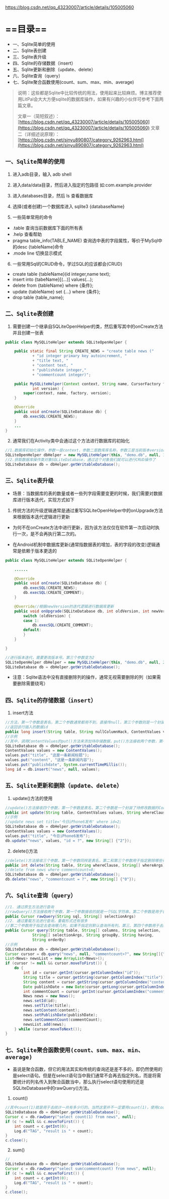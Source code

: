 ﻿https://blog.csdn.net/qq_43230007/article/details/105005060

# ==目录==

- 一、Sqlite简单的使用
- 二、Sqlite表创建
- 三、Sqlite表升级
- 四、Sqlite的存储数据（insert）
- 五、Sqlite更新和删除（update、delete）
- 六、Sqlite查询（query）
- 七、Sqlite聚合函数使用(count、sum、max、min、average)

> 说明：这些都是Sqlite中比较传统的用法，使用起来比较麻烦。博主推荐使用LitPal会大大方便sqlite的数据库操作，如果有兴趣的小伙伴可参考下面两篇文章。
> 
> 文章一（简短叙述）：[https://blog.csdn.net/qq_43230007/article/details/105005060](https://blog.csdn.net/qq_43230007/article/details/105005060)
> 文章二（详细述说原理）：[https://blog.csdn.net/sinyu890807/category_9262963.html](https://blog.csdn.net/sinyu890807/category_9262963.html)

## `一、Sqlite简单的使用`

1. 进入adb目录，输入 adb shell

2. 进入data/data目录，然后进入指定的包路径 如:com.example.provider

3. 进入databases目录，然后 ls 查看数据库

4. 选择(或者创建)一个数据库进入 sqlite3 {databaseName}

5. 一些简单常用的命令

- .table 查询当前数据库下面的所有表
- .help 查看帮助
- pragma table_info(TABLE_NAME) 查询选中表的字段属性，等价于MySql中的desc {tableName}命令
- .mode line 切换显示模式

6. 一些常用Sql的CRUD命令，学过SQL的应该都会(CRUD)

- create table {tableName}(id integer,name text);
- insert into {tabeName}[(...)] values(...);
- delete from {tableName} where {条件};
- update {tableName} set {...} where {条件};
- drop table {table_name};

## `二、Sqlite表创建`

1. 需要创建一个继承自SQLiteOpenHelper的类，然后重写其中的onCreate方法并且创建一张表

```java
public class MySQLiteHelper extends SQLiteOpenHelper {

	public static final String CREATE_NEWS = "create table news ("
			+ "id integer primary key autoincrement, "
			+ "title text, "
			+ "content text, "
			+ "publishdate integer,"
			+ "commentcount integer)";

	public MySQLiteHelper(Context context, String name, CursorFactory factory,
			int version) {
		super(context, name, factory, version);
	}

	@Override
	public void onCreate(SQLiteDatabase db) {
		db.execSQL(CREATE_NEWS);
	}
    ...
}
```

2. 通常我们在Activity类中会通过这个方法进行数据库的初始化

```java
//1.数据库初始化操作，参数一是context，参数二是数库库名称，参数三是当前版本version
SQLiteOpenHelper dbHelper = new MySQLiteHelper(this, "demo.db", null, 1);
//2.获取数据库操作类对象SQLiteDatabase，通过这个对象我们就可以进行CRUD操作了
SQLiteDatabase db = dbHelper.getWritableDatabase();
```

## `三、Sqlite表升级`

- 场景：当数据库的表的数量或者一些列字段需要变更的时候，我们需要对数据库进行版本迭代，实现方式如下

1. 传统方法的升级逻辑通常是通过重写SQLiteOpenHelper中的onUpgrade方法来根据版本迭代逻辑进行更新

- 为何不在onCreate方法中进行更新，因为该方法仅仅在软件第一次启动时执行一次，是不会再执行第二次的。

- 在Android机制中数据库更新(通常指数据表的增加，表的字段的改变)逻辑通常是依赖于版本更迭的

```java
public class MySQLiteHelper extends SQLiteOpenHelper {

	......

	@Override
	public void onCreate(SQLiteDatabase db) {
		db.execSQL(CREATE_NEWS);
		db.execSQL(CREATE_COMMENT);
	}

	@Override//根据newVersion的迭代逻辑进行数据库更新
	public void onUpgrade(SQLiteDatabase db, int oldVersion, int newVersion) {
		switch (oldVersion) {
		case 1:
			db.execSQL(CREATE_COMMENT);
		default:
		}
	}

}
```

```java
//进行版本迭代，需要更改版本号。第三个参数变为2
SQLiteOpenHelper dbHelper = new MySQLiteHelper(this, "demo.db", null, 2);
SQLiteDatabase db = dbHelper.getWritableDatabase();
```

- 注意：Sqlite语法中没有直接删除列的操作，通常无视需要删除的列（如果需要删除需要绕弯）

## `四、Sqlite的存储数据（insert）`

1. insert方法

```java
//方法，第一个参数是表名，第二个参数通常都用不到，直接传null，第三个参数则是一个封装了待存储数据的ContentValues对象
//返回该行插入的数据id
public long insert(String table, String nullColumnHack, ContentValues values)
//示例
//其中，调用ContentValues的put()方法来添加待存储数据，put()方法接收两个参数，第一个参数是数据库表中对应的列名，第二个参数就是要存储的值
SQLiteDatabase db = dbHelper.getWritableDatabase();
ContentValues values = new ContentValues();
values.put("title", "这是一条新闻标题");
values.put("content", "这是一条新闻内容");
values.put("publishdate", System.currentTimeMillis());
long id = db.insert("news", null, values);
```

## `五、Sqlite更新和删除（update、delete）`

1. update()方法的使用

```java
//update()方法接收四个参数，第一个参数是表名，第二个参数是一个封装了待修改数据的ContentValues对象，第三和第四个参数用于指定修改哪些行，对应了SQL语句中的where部分。
public int update(String table, ContentValues values, String whereClause, String[] whereArgs)
//示例
//update news set title='今日iPhone6发布' where id=2;
SQLiteDatabase db = dbHelper.getWritableDatabase();
ContentValues values = new ContentValues();
values.put("title", "今日iPhone6发布");
db.update("news", values, "id = ?", new String[] {"2"});
```

2. delete()方法

```java
//delete()方法接收三个参数，第一个参数同样是表名，第二和第三个参数用于指定删除哪些行，对应了SQL语句中的where部分。
public int delete(String table, String whereClause, String[] whereArgs)
//delete from news where commentcount=0;
SQLiteDatabase db = dbHelper.getWritableDatabase();
db.delete("news", "commentcount = ?", new String[] {"0"});
```

## `六、Sqlite查询（query）`


```java
//1. 通过原生方法进行查询
//rawQuery()方法接收两个参数，第一个参数接收的就是一个SQL字符串，第二个参数是用于替换SQL语句中占位符（?）的字符串数组。rawQuery()方法返回一个Cursor对象，所有查询到的数据都是封闭在这个对象当中的，我们只要一一取出就可以了。
public Cursor rawQuery(String sql, String[] selectionArgs)
//2. 通过重载方法进行查询，重载形式还有很多
//第二个参数用于指定去查询哪几列，如果不指定则默认查询所有列。第三、第四个参数用于去约束查询某一行或某几行的数据，不指定则默认是查询所有行的数据。第五个参数用于指定需要去group by的列，不指定则表示不对查询结果进行group by操作。第六个参数用于对group by之后的数据进行进一步的过滤，不指定则表示不进行过滤。第七个参数用于指定查询结果的排序方式，不指定则表示使用默认的排序方式。
public Cursor query(String table, String[] columns, String selection,
            String[] selectionArgs, String groupBy, String having,
            String orderBy)
//示例
SQLiteDatabase db = dbHelper.getWritableDatabase();
Cursor cursor = db.query("news", null, "commentcount>?", new String[]{"0"}, null, null, null);
List<News> newsList = new ArrayList<News>();
if (cursor != null && cursor.moveToFirst()) {
	do {
		int id = cursor.getInt(cursor.getColumnIndex("id"));
		String title = cursor.getString(cursor.getColumnIndex("title"));
		String content = cursor.getString(cursor.getColumnIndex("content"));
		Date publishDate = new Date(cursor.getLong(cursor.getColumnIndex("publishdate")));
		int commentCount = cursor.getInt(cursor.getColumnIndex("commentcount"));
		News news = new News();
		news.setId(id);
		news.setTitle(title);
		news.setContent(content);
		news.setPublishDate(publishDate);
		news.setCommentCount(commentCount);
		newsList.add(news);
	} while (cursor.moveToNext());
}

```

## `七、Sqlite聚合函数使用(count、sum、max、min、average)`

- 虽说是聚合函数，但它的用法其实和传统的查询还是差不多的，即仍然使用的是select语句。但是在select语句当中我们通常不会再去指定列名，而是将需要统计的列名传入到聚合函数当中，那么执行select语句使用的还是SQLiteDatabase中的rawQuery()方法。

1. count()

```java
//其中count(1)就是用于去统计一共有多少行的。当然这里并不一定要用count(1)，使用count(*)或者count(主键)都可以。
SQLiteDatabase db = dbHelper.getWritableDatabase();
Cursor c = db.rawQuery("select count(1) from news", null);
if (c != null && c.moveToFirst()) {
	int count = c.getInt(0);
	Log.d("TAG", "result is " + count);
}
c.close();
```

2. sum()

```java
//
SQLiteDatabase db = dbHelper.getWritableDatabase();
Cursor c = db.rawQuery("select sum(commentcount) from news", null);
if (c != null && c.moveToFirst()) {
	int count = c.getInt(0);
	Log.d("TAG", "result is " + count);
}
c.close();
```


